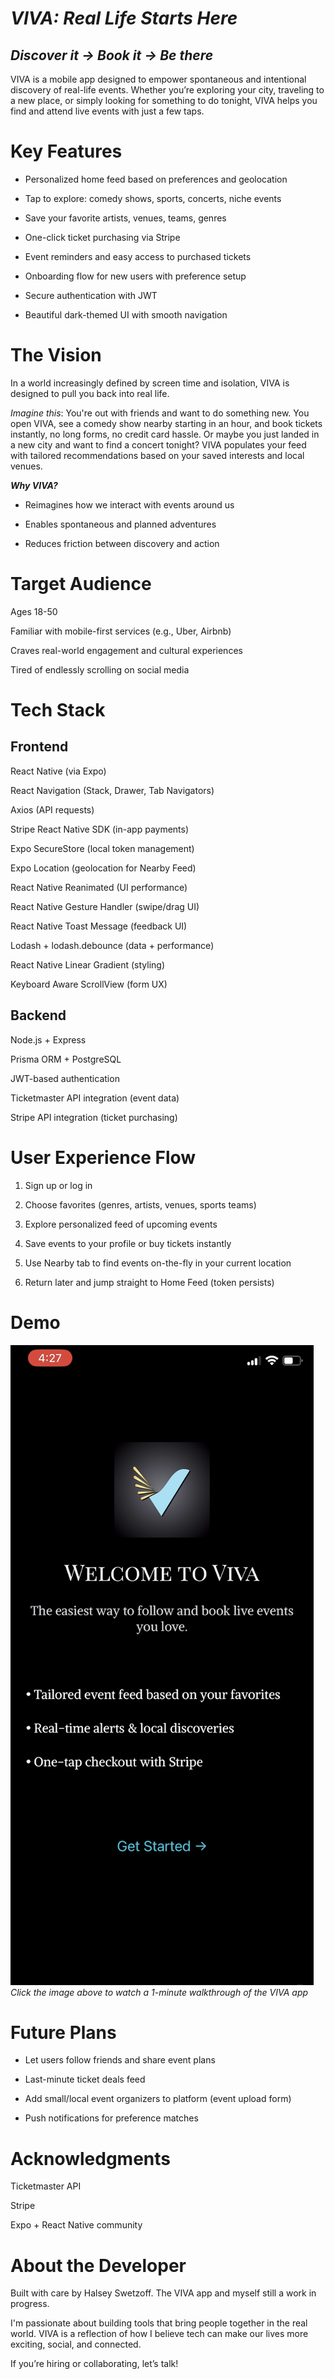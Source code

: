 # ***VIVA: Real Life Starts Here***

## *Discover it → Book it → Be there*

VIVA is a mobile app designed to empower spontaneous and intentional discovery of real-life events. Whether you’re exploring your city, traveling to a new place, or simply looking for something to do tonight, VIVA helps you find and attend live events with just a few taps.

# Key Features

- Personalized home feed based on preferences and geolocation

- Tap to explore: comedy shows, sports, concerts, niche events

- Save your favorite artists, venues, teams, genres

- One-click ticket purchasing via Stripe

- Event reminders and easy access to purchased tickets

- Onboarding flow for new users with preference setup

- Secure authentication with JWT

- Beautiful dark-themed UI with smooth navigation

# The Vision

In a world increasingly defined by screen time and isolation, VIVA is designed to pull you back into real life.

*Imagine this*: You're out with friends and want to do something new. You open VIVA, see a comedy show nearby starting in an hour, and book tickets instantly, no long forms, no credit card hassle. Or maybe you just landed in a new city and want to find a concert tonight? VIVA populates your feed with tailored recommendations based on your saved interests and local venues.

***Why VIVA?***

- Reimagines how we interact with events around us

- Enables spontaneous and planned adventures

- Reduces friction between discovery and action

# Target Audience

Ages 18-50

Familiar with mobile-first services (e.g., Uber, Airbnb)

Craves real-world engagement and cultural experiences

Tired of endlessly scrolling on social media

# Tech Stack

## Frontend

React Native (via Expo)

React Navigation (Stack, Drawer, Tab Navigators)

Axios (API requests)

Stripe React Native SDK (in-app payments)

Expo SecureStore (local token management)

Expo Location (geolocation for Nearby Feed)

React Native Reanimated (UI performance)

React Native Gesture Handler (swipe/drag UI)

React Native Toast Message (feedback UI)

Lodash + lodash.debounce (data + performance)

React Native Linear Gradient (styling)

Keyboard Aware ScrollView (form UX)
## Backend

Node.js + Express

Prisma ORM + PostgreSQL

JWT-based authentication

Ticketmaster API integration (event data)

Stripe API integration (ticket purchasing)

# User Experience Flow

1. Sign up or log in

2. Choose favorites (genres, artists, venues, sports teams)

3. Explore personalized feed of upcoming events

4. Save events to your profile or buy tickets instantly

5. Use Nearby tab to find events on-the-fly in your current location

6. Return later and jump straight to Home Feed (token persists)

# Demo

[![Watch the VIVA app demo](./assets/VIVAscreenshot.png)](./assets/viva-demo720.mp4)
*Click the image above to watch a 1-minute walkthrough of the VIVA app*

<!-- ⚡ Getting Started (Local Dev)

# 1. Clone the repo
https://github.com/yourusername/viva-app.git

# 2. Install dependencies
cd viva-app
npm install

# 3. Start Expo server
npx expo start

Prerequisites

Expo Go installed on your iOS or Android device

API server running locally (Express + PostgreSQL)

.env file for backend config (API keys, database URL, etc.) -->

# Future Plans

- Let users follow friends and share event plans

- Last-minute ticket deals feed

- Add small/local event organizers to platform (event upload form)

- Push notifications for preference matches

# Acknowledgments

Ticketmaster API

Stripe

Expo + React Native community



# About the Developer

Built with care by Halsey Swetzoff. The VIVA app and myself still a work in progress.

I'm passionate about building tools that bring people together in the real world. VIVA is a reflection of how I believe tech can make our lives more exciting, social, and connected.

If you’re hiring or collaborating, let’s talk!